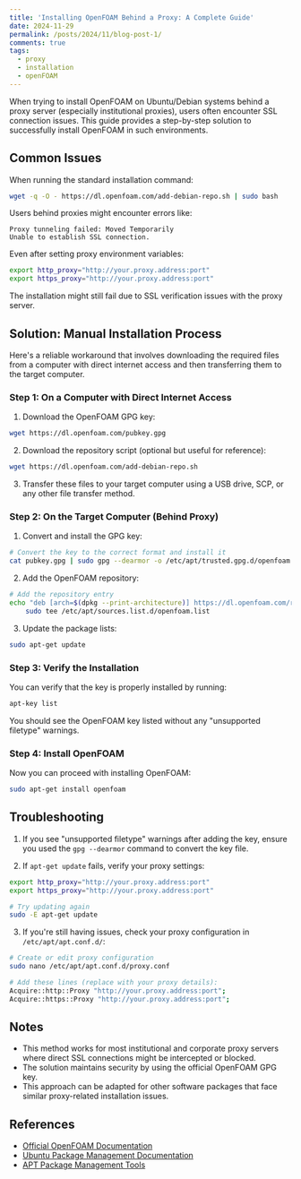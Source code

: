 ```yaml
---
title: 'Installing OpenFOAM Behind a Proxy: A Complete Guide'
date: 2024-11-29
permalink: /posts/2024/11/blog-post-1/
comments: true
tags:
  - proxy
  - installation
  - openFOAM
---
```

When trying to install OpenFOAM on Ubuntu/Debian systems behind a proxy server (especially institutional proxies), users often encounter SSL connection issues. This guide provides a step-by-step solution to successfully install OpenFOAM in such environments.

## Common Issues

When running the standard installation command:
```bash
wget -q -O - https://dl.openfoam.com/add-debian-repo.sh | sudo bash
```

Users behind proxies might encounter errors like:
```
Proxy tunneling failed: Moved Temporarily
Unable to establish SSL connection.
```

Even after setting proxy environment variables:
```bash
export http_proxy="http://your.proxy.address:port"
export https_proxy="http://your.proxy.address:port"
```

The installation might still fail due to SSL verification issues with the proxy server.

## Solution: Manual Installation Process

Here's a reliable workaround that involves downloading the required files from a computer with direct internet access and then transferring them to the target computer.

### Step 1: On a Computer with Direct Internet Access

1. Download the OpenFOAM GPG key:
```bash
wget https://dl.openfoam.com/pubkey.gpg
```

2. Download the repository script (optional but useful for reference):
```bash
wget https://dl.openfoam.com/add-debian-repo.sh
```

3. Transfer these files to your target computer using a USB drive, SCP, or any other file transfer method.

### Step 2: On the Target Computer (Behind Proxy)

1. Convert and install the GPG key:
```bash
# Convert the key to the correct format and install it
cat pubkey.gpg | sudo gpg --dearmor -o /etc/apt/trusted.gpg.d/openfoam.gpg
```

2. Add the OpenFOAM repository:
```bash
# Add the repository entry
echo "deb [arch=$(dpkg --print-architecture)] https://dl.openfoam.com/repos/deb $(lsb_release -cs) main" | \
    sudo tee /etc/apt/sources.list.d/openfoam.list
```

3. Update the package lists:
```bash
sudo apt-get update
```

### Step 3: Verify the Installation

You can verify that the key is properly installed by running:
```bash
apt-key list
```

You should see the OpenFOAM key listed without any "unsupported filetype" warnings.

### Step 4: Install OpenFOAM

Now you can proceed with installing OpenFOAM:
```bash
sudo apt-get install openfoam
```

## Troubleshooting

1. If you see "unsupported filetype" warnings after adding the key, ensure you used the `gpg --dearmor` command to convert the key file.

2. If `apt-get update` fails, verify your proxy settings:

```bash
export http_proxy="http://your.proxy.address:port"
export https_proxy="http://your.proxy.address:port"

# Try updating again
sudo -E apt-get update
```

3. If you're still having issues, check your proxy configuration in `/etc/apt/apt.conf.d/`:

```bash
# Create or edit proxy configuration
sudo nano /etc/apt/apt.conf.d/proxy.conf

# Add these lines (replace with your proxy details):
Acquire::http::Proxy "http://your.proxy.address:port";
Acquire::https::Proxy "http://your.proxy.address:port";
```

## Notes

- This method works for most institutional and corporate proxy servers where direct SSL connections might be intercepted or blocked.
- The solution maintains security by using the official OpenFOAM GPG key.
- This approach can be adapted for other software packages that face similar proxy-related installation issues.

## References

- [Official OpenFOAM Documentation](https://www.openfoam.com/)
- [Ubuntu Package Management Documentation](https://help.ubuntu.com/community/Repositories/Ubuntu)
- [APT Package Management Tools](https://wiki.debian.org/Apt)
